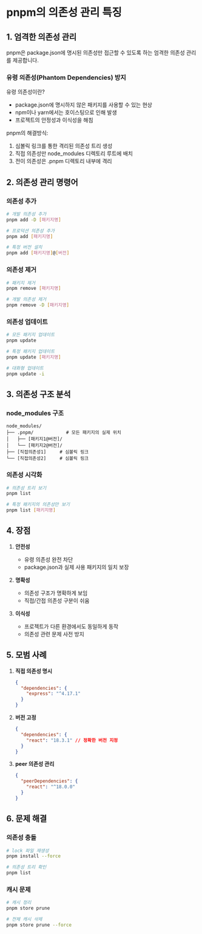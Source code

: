 # pnpm의 의존성 관리 특징

## 1. 엄격한 의존성 관리

pnpm은 package.json에 명시된 의존성만 접근할 수 있도록 하는 엄격한 의존성 관리를 제공합니다.

### 유령 의존성(Phantom Dependencies) 방지

유령 의존성이란?

- package.json에 명시하지 않은 패키지를 사용할 수 있는 현상
- npm이나 yarn에서는 호이스팅으로 인해 발생
- 프로젝트의 안정성과 이식성을 해침

pnpm의 해결방식:

1. 심볼릭 링크를 통한 격리된 의존성 트리 생성
2. 직접 의존성만 node_modules 디렉토리 루트에 배치
3. 전이 의존성은 .pnpm 디렉토리 내부에 격리

## 2. 의존성 관리 명령어

### 의존성 추가

```bash
# 개발 의존성 추가
pnpm add -D [패키지명]

# 프로덕션 의존성 추가
pnpm add [패키지명]

# 특정 버전 설치
pnpm add [패키지명]@[버전]
```

### 의존성 제거

```bash
# 패키지 제거
pnpm remove [패키지명]

# 개발 의존성 제거
pnpm remove -D [패키지명]
```

### 의존성 업데이트

```bash
# 모든 패키지 업데이트
pnpm update

# 특정 패키지 업데이트
pnpm update [패키지명]

# 대화형 업데이트
pnpm update -i
```

## 3. 의존성 구조 분석

### node_modules 구조

```
node_modules/
├── .pnpm/            # 모든 패키지의 실제 위치
│   ├── [패키지1@버전]/
│   └── [패키지2@버전]/
├── [직접의존성1]     # 심볼릭 링크
└── [직접의존성2]     # 심볼릭 링크
```

### 의존성 시각화

```bash
# 의존성 트리 보기
pnpm list

# 특정 패키지의 의존성만 보기
pnpm list [패키지명]
```

## 4. 장점

1. **안전성**

   - 유령 의존성 완전 차단
   - package.json과 실제 사용 패키지의 일치 보장

2. **명확성**

   - 의존성 구조가 명확하게 보임
   - 직접/간접 의존성 구분이 쉬움

3. **이식성**
   - 프로젝트가 다른 환경에서도 동일하게 동작
   - 의존성 관련 문제 사전 방지

## 5. 모범 사례

1. **직접 의존성 명시**

   ```json
   {
     "dependencies": {
       "express": "^4.17.1"
     }
   }
   ```

2. **버전 고정**

   ```json
   {
     "dependencies": {
       "react": "18.3.1" // 정확한 버전 지정
     }
   }
   ```

3. **peer 의존성 관리**
   ```json
   {
     "peerDependencies": {
       "react": "^18.0.0"
     }
   }
   ```

## 6. 문제 해결

### 의존성 충돌

```bash
# lock 파일 재생성
pnpm install --force

# 의존성 트리 확인
pnpm list
```

### 캐시 문제

```bash
# 캐시 정리
pnpm store prune

# 전체 캐시 삭제
pnpm store prune --force
```
